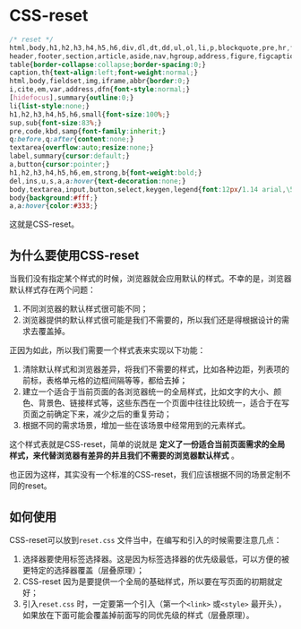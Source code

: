 # CSS-reset

```css
/* reset */
html,body,h1,h2,h3,h4,h5,h6,div,dl,dt,dd,ul,ol,li,p,blockquote,pre,hr,figure,table,caption,th,td,form,fieldset,legend,input,button,textarea,menu{margin:0;padding:0;}
header,footer,section,article,aside,nav,hgroup,address,figure,figcaption,menu,details{display:block;}
table{border-collapse:collapse;border-spacing:0;}
caption,th{text-align:left;font-weight:normal;}
html,body,fieldset,img,iframe,abbr{border:0;}
i,cite,em,var,address,dfn{font-style:normal;}
[hidefocus],summary{outline:0;}
li{list-style:none;}
h1,h2,h3,h4,h5,h6,small{font-size:100%;}
sup,sub{font-size:83%;}
pre,code,kbd,samp{font-family:inherit;}
q:before,q:after{content:none;}
textarea{overflow:auto;resize:none;}
label,summary{cursor:default;}
a,button{cursor:pointer;}
h1,h2,h3,h4,h5,h6,em,strong,b{font-weight:bold;}
del,ins,u,s,a,a:hover{text-decoration:none;}
body,textarea,input,button,select,keygen,legend{font:12px/1.14 arial,\5b8b\4f53;color:#333;outline:0;}
body{background:#fff;}
a,a:hover{color:#333;}
```

这就是CSS-reset。

## 为什么要使用CSS-reset

当我们没有指定某个样式的时候，浏览器就会应用默认的样式。不幸的是，浏览器默认样式存在两个问题：

1. 不同浏览器的默认样式很可能不同；
2. 浏览器提供的默认样式很可能是我们不需要的，所以我们还是得根据设计的需求去覆盖掉。

正因为如此，所以我们需要一个样式表来实现以下功能：

1. 清除默认样式和浏览器差异，将我们不需要的样式，比如各种边距，列表项的前标，表格单元格的边框间隔等等，都给去掉；
2. 建立一个适合于当前页面的各浏览器统一的全局样式，比如文字的大小、颜色、背景色、链接样式等，这些东西在一个页面中往往比较统一，适合于在写页面之前确定下来，减少之后的重复劳动；
3. 根据不同的需求场景，增加一些在该场景中经常用到的元素样式。

这个样式表就是CSS-reset，简单的说就是 **定义了一份适合当前页面需求的全局样式，来代替浏览器有差异的并且我们不需要的浏览器默认样式** 。

也正因为这样，其实没有一个标准的CSS-reset，我们应该根据不同的场景定制不同的reset。

## 如何使用

CSS-reset可以放到`reset.css` 文件当中，在编写和引入的时候需要注意几点：

1. 选择器要使用标签选择器。这是因为标签选择器的优先级最低，可以方便的被更特定的选择器覆盖（层叠原理）；
2. CSS-reset 因为是要提供一个全局的基础样式，所以要在写页面的初期就定好；
3. 引入`reset.css` 时，一定要第一个引入（第一个`<link>` 或`<style>` 最开头），如果放在下面可能会覆盖掉前面写的同优先级的样式（层叠原理）。

